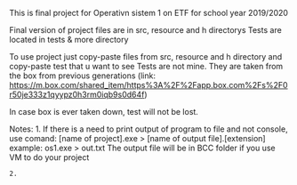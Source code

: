 This is final project for Operativn sistem 1 on ETF for school year 2019/2020

Final version of project files are in src, resource and h directorys
Tests are located in tests & more directory

To use project just copy-paste files from src, resource and h directory and copy-paste test that u want to see
Tests are not mine. They are taken from the box from previous generations (link: https://m.box.com/shared_item/https%3A%2F%2Fapp.box.com%2Fs%2F0r50je333z1qyypz0h3rm0iqb9s0d64f)

In case box is ever taken down, test will not be lost.



Notes:
	1. If there is a need to print output of program to file and not console, use comand: [name of project].exe > [name of output file].[extension]
			example: os1.exe > out.txt
		The output file will be in BCC folder if you use VM to do your project
		
	2.